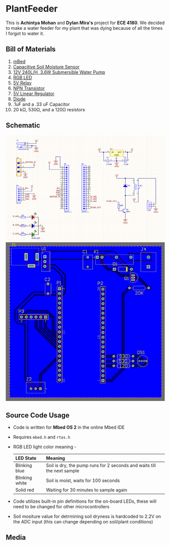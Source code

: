 # PlantFeeder
This is **Achintya Mohan** and **Dylan Mira's** project for **ECE 4180**. We decided to make a water feeder for my plant that
was dying because of all the times I forgot to water it.

## Bill of Materials
1. [mBed](https://www.sparkfun.com/products/9564)
2. [Capacitive Soil Moisture Sensor](https://www.amazon.com/Gikfun-Capacitive-Corrosion-Resistant-Detection/dp/B07H3P1NRM/ref=asc_df_B07H3P1NRM/?tag=hyprod-20&linkCode=df0&hvadid=278878233965&hvpos=&hvnetw=g&hvrand=8564046167453132646&hvpone=&hvptwo=&hvqmt=&hvdev=c&hvdvcmdl=&hvlocint=&hvlocphy=1015254&hvtargid=pla-524998080120&psc=1)
3. [12V 240L/H, 3.6W Submersible Water Pump](https://www.amazon.com/LEDGLE-Submersible-Ultra-Quiet-Dual-Purpose-Hydroponics/dp/B085NQ5VVJ/ref=asc_df_B085NQ5VVJ/?tag=&linkCode=df0&hvadid=416723245886&hvpos=&hvnetw=g&hvrand=9662284882248460044&hvpone=&hvptwo=&hvqmt=&hvdev=c&hvdvcmdl=&hvlocint=&hvlocphy=1015254&hvtargid=pla-896669534049&ref=&adgrpid=96812686551&th=1)
4. [RGB LED](https://www.sparkfun.com/products/105)
5. [5V Relay](https://omronfs.omron.com/en_US/ecb/products/pdf/en-g6dn.pdf)
6. [NPN Transistor](https://www.farnell.com/datasheets/1789499.pdf)
7. [5V Linear Regulator](https://www.mouser.com/datasheet/2/389/cd00000444-1795274.pdf)
8. [Diode](https://www.onsemi.com/pdf/datasheet/1n4001-d.pdf)
9. .1uF and a .33 uF Capacitor
10. 20 kΩ, 530Ω, and a 120Ω resistors

## Schematic
![Schematic](sch.png)
![PCB Layout](footprint.png)

## Source Code Usage
- Code is written for **Mbed OS 2** in the online Mbed IDE
- Requires `mbed.h` and `rtos.h`
- RGB LED light color meaning -

  | **LED State** | **Meaning** |
  | ------------- | ----------------- |
  | Blinking blue | Soil is dry, the pump runs for 2 seconds and waits till the next sample |
  | Blinking white | Soil is moist, waits for 100 seconds |
  | Solid red | Waiting for 30 minutes to sample again |

- Code utilizes built-in pin definitions for the on-board LEDs, these will need to be changed for other microcontrollers
- Soil mositure value for detrmining soil dryness is hardcoded to 2.2V on the ADC input (this can change depending on soil/plant conditions)

## Media

